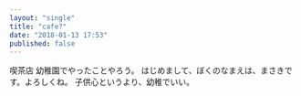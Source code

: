 ```yaml
---
layout: "single"
title: "cafe?"
date: "2018-01-13 17:53"
published: false
---
```


喫茶店
幼稚園でやったことやろう。
はじめまして、ぼくのなまえは、まさきです。よろしくね。
子供心というより、幼稚でいい。
